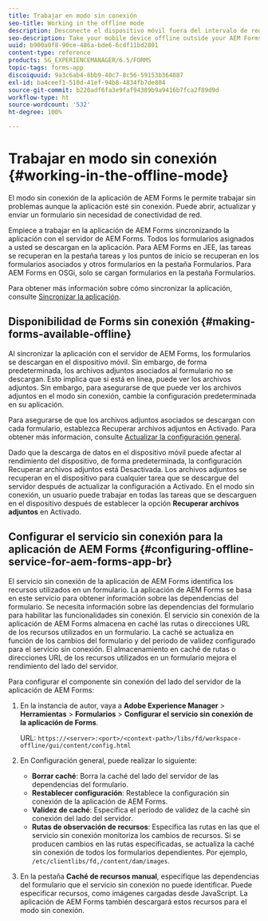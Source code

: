 ```yaml
---
title: Trabajar en modo sin conexión
seo-title: Working in the offline mode
description: Desconecte el dispositivo móvil fuera del intervalo de red de AEM Forms o en modo completamente sin conexión y trabaje en la aplicación de AEM Forms
seo-description: Take your mobile device offline outside your AEM Forms network range or in a completely offline mode and work on the AEM Forms app
uuid: b900a0f8-90ce-486a-bde6-6cdf11bd2801
content-type: reference
products: SG_EXPERIENCEMANAGER/6.5/FORMS
topic-tags: forms-app
discoiquuid: 9a3c6ab4-8bb9-40c7-8c56-59153b364887
exl-id: ba4ceef1-510d-41ef-94b8-4834fb7de804
source-git-commit: b220adf6fa3e9faf94389b9a9416b7fca2f89d9d
workflow-type: ht
source-wordcount: '532'
ht-degree: 100%

---
```


# Trabajar en modo sin conexión {#working-in-the-offline-mode}

El modo sin conexión de la aplicación de AEM Forms le permite trabajar sin problemas aunque la aplicación esté sin conexión. Puede abrir, actualizar y enviar un formulario sin necesidad de conectividad de red.

Empiece a trabajar en la aplicación de AEM Forms sincronizando la aplicación con el servidor de AEM Forms. Todos los formularios asignados a usted se descargan en la aplicación. Para AEM Forms en JEE, las tareas se recuperan en la pestaña tareas y los puntos de inicio se recuperan en los formularios asociados y otros formularios en la pestaña Formularios. Para AEM Forms en OSGi, solo se cargan formularios en la pestaña Formularios.

Para obtener más información sobre cómo sincronizar la aplicación, consulte [Sincronizar la aplicación](/help/forms/using/sync-app.md).

## Disponibilidad de Forms sin conexión {#making-forms-available-offline}

Al sincronizar la aplicación con el servidor de AEM Forms, los formularios se descargan en el dispositivo móvil. Sin embargo, de forma predeterminada, los archivos adjuntos asociados al formulario no se descargan. Esto implica que si está en línea, puede ver los archivos adjuntos. Sin embargo, para asegurarse de que puede ver los archivos adjuntos en el modo sin conexión, cambie la configuración predeterminada en su aplicación.

Para asegurarse de que los archivos adjuntos asociados se descargan con cada formulario, establezca Recuperar archivos adjuntos en Activado. Para obtener más información, consulte [Actualizar la configuración general](/help/forms/using/update-general-settings.md).

Dado que la descarga de datos en el dispositivo móvil puede afectar al rendimiento del dispositivo, de forma predeterminada, la configuración Recuperar archivos adjuntos está Desactivada. Los archivos adjuntos se recuperan en el dispositivo para cualquier tarea que se descargue del servidor después de actualizar la configuración a Activado. En el modo sin conexión, un usuario puede trabajar en todas las tareas que se descarguen en el dispositivo después de establecer la opción **Recuperar archivos adjuntos** en Activado.

## Configurar el servicio sin conexión para la aplicación de AEM Forms {#configuring-offline-service-for-aem-forms-app-br}

El servicio sin conexión de la aplicación de AEM Forms identifica los recursos utilizados en un formulario. La aplicación de AEM Forms se basa en este servicio para obtener información sobre las dependencias del formulario. Se necesita información sobre las dependencias del formulario para habilitar las funcionalidades sin conexión. El servicio sin conexión de la aplicación de AEM Forms almacena en caché las rutas o direcciones URL de los recursos utilizados en un formulario. La caché se actualiza en función de los cambios del formulario y del periodo de validez configurado para el servicio sin conexión. El almacenamiento en caché de rutas o direcciones URL de los recursos utilizados en un formulario mejora el rendimiento del lado del servidor.

Para configurar el componente sin conexión del lado del servidor de la aplicación de AEM Forms:

1. En la instancia de autor, vaya a **Adobe Experience Manager** > **Herramientas** > **Formularios** > **Configurar el servicio sin conexión de la aplicación de Forms**.

   URL: `https://<server>:<port>/<context-path>/libs/fd/workspace-offline/gui/content/config.html`

1. En Configuración general, puede realizar lo siguiente:

   * **Borrar caché**: Borra la caché del lado del servidor de las dependencias del formulario.
   * **Restablecer configuración**: Restablece la configuración sin conexión de la aplicación de AEM Forms.
   * **Validez de caché**: Especifica el período de validez de la caché sin conexión del lado del servidor.
   * **Rutas de observación de recursos**: Especifica las rutas en las que el servicio sin conexión monitoriza los cambios de recursos. Si se producen cambios en las rutas especificadas, se actualiza la caché sin conexión de todos los formularios dependientes. Por ejemplo, `/etc/clientlibs/fd,/content/dam/images`.

1. En la pestaña **Caché de recursos manual**, especifique las dependencias del formulario que el servicio sin conexión no puede identificar. Puede especificar recursos, como imágenes cargadas desde JavaScript. La aplicación de AEM Forms también descargará estos recursos para el modo sin conexión.
